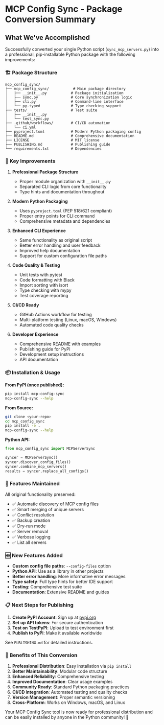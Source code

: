 # MCP Config Sync - Package Conversion Summary

## What We've Accomplished

Successfully converted your single Python script (`sync_mcp_servers.py`) into a professional, pip-installable Python package with the following improvements:

### 🏗️ **Package Structure**

```
mcp_config_sync/
├── mcp_config_sync/           # Main package directory
│   ├── __init__.py           # Package initialization
│   ├── sync.py               # Core synchronization logic
│   ├── cli.py                # Command-line interface
│   └── py.typed              # Type checking support
├── tests/                    # Test suite
│   ├── __init__.py
│   └── test_sync.py
├── .github/workflows/        # CI/CD automation
│   └── ci.yml
├── pyproject.toml            # Modern Python packaging config
├── README.md                 # Comprehensive documentation
├── LICENSE                   # MIT license
├── PUBLISHING.md             # Publishing guide
└── requirements.txt          # Dependencies
```

### 🚀 **Key Improvements**

1. **Professional Package Structure**
   - Proper module organization with `__init__.py`
   - Separated CLI logic from core functionality
   - Type hints and documentation throughout

2. **Modern Python Packaging**
   - Uses `pyproject.toml` (PEP 518/621 compliant)
   - Proper entry points for CLI command
   - Comprehensive metadata and dependencies

3. **Enhanced CLI Experience**
   - Same functionality as original script
   - Better error handling and user feedback
   - Improved help documentation
   - Support for custom configuration file paths

4. **Code Quality & Testing**
   - Unit tests with pytest
   - Code formatting with Black
   - Import sorting with isort
   - Type checking with mypy
   - Test coverage reporting

5. **CI/CD Ready**
   - GitHub Actions workflow for testing
   - Multi-platform testing (Linux, macOS, Windows)
   - Automated code quality checks

6. **Developer Experience**
   - Comprehensive README with examples
   - Publishing guide for PyPI
   - Development setup instructions
   - API documentation

### 📦 **Installation & Usage**

**From PyPI (once published):**

```bash
pip install mcp-config-sync
mcp-config-sync --help
```

**From Source:**

```bash
git clone <your-repo>
cd mcp_config_sync
pip install -e .
mcp-config-sync --help
```

**Python API:**

```python
from mcp_config_sync import MCPServerSync

syncer = MCPServerSync()
syncer.discover_config_files()
syncer.combine_mcp_servers()
results = syncer.replace_all_configs()
```

### 🔧 **Features Maintained**

All original functionality preserved:

- ✅ Automatic discovery of MCP config files
- ✅ Smart merging of unique servers
- ✅ Conflict resolution
- ✅ Backup creation
- ✅ Dry-run mode
- ✅ Server removal
- ✅ Verbose logging
- ✅ List all servers

### 🆕 **New Features Added**

- **Custom config file paths**: `--config-files` option
- **Python API**: Use as a library in other projects
- **Better error handling**: More informative error messages
- **Type safety**: Full type hints for better IDE support
- **Testing**: Comprehensive test suite
- **Documentation**: Extensive README and guides

### 📋 **Next Steps for Publishing**

1. **Create PyPI Account**: Sign up at [pypi.org](https://pypi.org)
2. **Set up API tokens**: For secure authentication
3. **Test on TestPyPI**: Upload to test environment first
4. **Publish to PyPI**: Make it available worldwide

See `PUBLISHING.md` for detailed instructions.

### 🎯 **Benefits of This Conversion**

1. **Professional Distribution**: Easy installation via `pip install`
2. **Better Maintainability**: Modular code structure
3. **Enhanced Reliability**: Comprehensive testing
4. **Improved Documentation**: Clear usage examples
5. **Community Ready**: Standard Python packaging practices
6. **CI/CD Integration**: Automated testing and quality checks
7. **Version Management**: Proper semantic versioning
8. **Cross-Platform**: Works on Windows, macOS, and Linux

Your MCP Config Sync tool is now ready for professional distribution and can be easily installed by anyone in the Python community! 🎉
